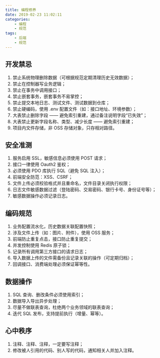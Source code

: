```yaml
---
title: 编程修养
date: 2019-02-23 11:02:11
categories:
    - 编程
    - 规范
tags:
    - 后端
    - 规范
---
```


## 开发禁忌

1. 禁止系统物理删除数据（可根据规范定期清理历史无效数据）；
2. 禁止在控制器写业务逻辑；
3. 禁止在事务中调用接口；
4. 禁止嵌套事务，嵌套事务不易掌控；
5. 禁止提交本地日志、测试文件、测试数据到仓库；
6. 禁止硬编码，使用 .env 配置文件（如：接口地址、环境参数）；
7. 大表禁止删除字段 —— 避免索引重建，通过备注说明字段“已失效”；
8. 大表禁止更新字段名称、类型、减少长度 —— 避免索引重建；
9. 项目内文件存储，非 OSS 存储对象，只存相对路径。

## 安全准测

1. 服务启用 SSL，敏感信息必须使用 POST 请求；
2. 接口一律使用 Oauth2 鉴权；
3. 必须使用 PDO 库执行 SQL（避免 SQL 注入）；
4. 前端安全防范：XSS、CSRF；
5. 文件上传必须校验格式并且重命名，文件目录关闭执行权限；
6. 日志文件敏感数据过滤（登陆密码、交易密码、银行卡号、身份证号等）；
7. 敏感数据操作必须记录日志。

## 编码规范

1. 业务配置流水化，历史数据关联配置快照；
2. 涉及文件上传（如：图片、附件），使用 OSS 服务；
3. 前端防止重复点击，接口防止重复提交；
4. 并发控制使用 Redis 原子锁；
5. 记录所有调用第三方接口的请求日志；
6. 导入数据上传的文件需备份且记录关联的操作（可定期归档）；
7. 回调接口、消费端处理必须保证幂等性。

## 数据操作

1. SQL 查询、删改条件必须使用索引；
2. 数据导入导出异步处理；
3. 尽量不做联表查询，杜绝两个业务领域的联表查询；
4. 迭代 SQL 发布，支持提前执行（增量、幂等）。

## 心中秩序

1. 注释、注释、注释，一定要写注释；
2. 修改被人引用的代码、别人写的代码，通知相关人并加入注释。
